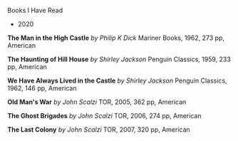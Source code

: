 Books I Have Read

* 2020

**The Man in the High Castle** _by Philip K Dick_ Mariner Books, 1962, 273 pp, American

**The Haunting of Hill House** _by Shirley Jackson_ Penguin Classics, 1959, 233 pp, American

**We Have Always Lived in the Castle** _by Shirley Jackson_ Penguin Classics, 1962, 146 pp, American

**Old Man's War** _by John Scalzi_ TOR, 2005, 362 pp, American

**The Ghost Brigades** _by John Scalzi_ TOR, 2006, 274 pp, American

**The Last Colony** _by John Scalzi_ TOR, 2007, 320 pp, American
